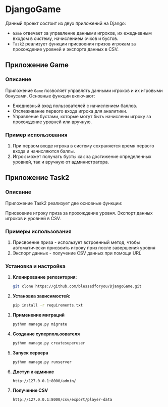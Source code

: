 # DjangoGame

Данный проект состоит из двух приложений на Django: 
- `Game` отвечает за управление данными игроков, их ежедневным входом в систему, начислением очков и бустов.
- `Task2` реализует функции присвоения призов игрокам за прохождение уровней и экспорта данных в CSV.

## Приложение Game

### Описание

Приложение `Game` позволяет управлять данными игроков и их игровыми бонусами. Основные функции включают:

- Ежедневный вход пользователей с начислением баллов.
- Отслеживание первого входа игрока для аналитики.
- Управление бустами, которые могут быть начислены игроку за прохождение уровней или вручную.


### Пример использования

1. При первом входе игрока в систему сохраняется время первого входа и начисляются баллы.
2. Игрок может получать бусты как за достижение определенных уровней, так и вручную от администратора.

## Приложение Task2

### Описание

Приложение Task2 реализует две основные функции:

Присвоение игроку приза за прохождение уровня.
Экспорт данных игроков и уровней в CSV.

### Примеры использования

1. Присвоение приза - использует встроенный метод, чтобы автоматически присвоить игроку приз после завершения уровня
2. Экспорт данных - получение CSV данных при помощи URL

### Установка и настройка

1. **Клонирование репозитория:**

   ```bash
   git clone https://github.com/blessedforyou/DjangoGame.git
   
2. **Установка зависимостей:**

    ```bash
    pip install -r requirements.txt

3. **Применение миграций**

    ```bash
    python manage.py migrate

4. **Создание суперпользователя**
   
    ```bash
    python manage.py createsuperuser

5. **Запуск сервера**

    ```bash
    python manage.py runserver

6. **Доступ к админке**

    ```bash
    http://127.0.0.1:8000/admin/

7. **Получение CSV**

   ```bash
   http://127.0.0.1:8000/csv/export/player-data
